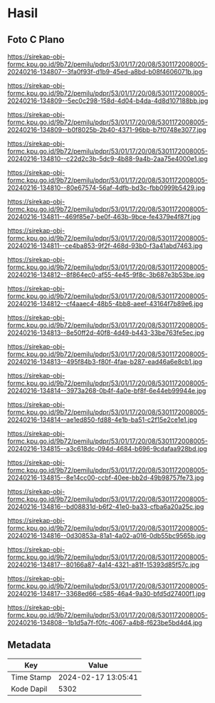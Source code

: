 # Hasil

## Foto C Plano

https://sirekap-obj-formc.kpu.go.id/9b72/pemilu/pdpr/53/01/17/20/08/5301172008005-20240216-134807--3fa0f93f-d1b9-45ed-a8bd-b08f4606071b.jpg

https://sirekap-obj-formc.kpu.go.id/9b72/pemilu/pdpr/53/01/17/20/08/5301172008005-20240216-134809--5ec0c298-158d-4d04-b4da-4d8d107188bb.jpg

https://sirekap-obj-formc.kpu.go.id/9b72/pemilu/pdpr/53/01/17/20/08/5301172008005-20240216-134809--b0f8025b-2b40-4371-96bb-b7f0748e3077.jpg

https://sirekap-obj-formc.kpu.go.id/9b72/pemilu/pdpr/53/01/17/20/08/5301172008005-20240216-134810--c22d2c3b-5dc9-4b88-9a4b-2aa75e4000e1.jpg

https://sirekap-obj-formc.kpu.go.id/9b72/pemilu/pdpr/53/01/17/20/08/5301172008005-20240216-134810--80e67574-56af-4dfb-bd3c-fbb0999b5429.jpg

https://sirekap-obj-formc.kpu.go.id/9b72/pemilu/pdpr/53/01/17/20/08/5301172008005-20240216-134811--469f85e7-be0f-463b-9bce-fe4379e4f87f.jpg

https://sirekap-obj-formc.kpu.go.id/9b72/pemilu/pdpr/53/01/17/20/08/5301172008005-20240216-134811--ce4ba853-9f2f-468d-93b0-f3a41abd7463.jpg

https://sirekap-obj-formc.kpu.go.id/9b72/pemilu/pdpr/53/01/17/20/08/5301172008005-20240216-134812--8f864ec0-af55-4e45-9f8c-3b687e3b53be.jpg

https://sirekap-obj-formc.kpu.go.id/9b72/pemilu/pdpr/53/01/17/20/08/5301172008005-20240216-134812--cf4aaec4-48b5-4bb8-aeef-43164f7b89e6.jpg

https://sirekap-obj-formc.kpu.go.id/9b72/pemilu/pdpr/53/01/17/20/08/5301172008005-20240216-134813--8e50ff2d-40f8-4d49-b443-33be763fe5ec.jpg

https://sirekap-obj-formc.kpu.go.id/9b72/pemilu/pdpr/53/01/17/20/08/5301172008005-20240216-134813--495f84b3-f80f-4fae-b287-ead46a6e8cb1.jpg

https://sirekap-obj-formc.kpu.go.id/9b72/pemilu/pdpr/53/01/17/20/08/5301172008005-20240216-134814--3973a268-0b4f-4a0e-bf8f-6e44eb99944e.jpg

https://sirekap-obj-formc.kpu.go.id/9b72/pemilu/pdpr/53/01/17/20/08/5301172008005-20240216-134814--ae1ed850-fd88-4e1b-ba51-c2f15e2ce1e1.jpg

https://sirekap-obj-formc.kpu.go.id/9b72/pemilu/pdpr/53/01/17/20/08/5301172008005-20240216-134815--a3c618dc-094d-4684-b696-9cdafaa928bd.jpg

https://sirekap-obj-formc.kpu.go.id/9b72/pemilu/pdpr/53/01/17/20/08/5301172008005-20240216-134815--8e14cc00-ccbf-40ee-bb2d-49b98757fe73.jpg

https://sirekap-obj-formc.kpu.go.id/9b72/pemilu/pdpr/53/01/17/20/08/5301172008005-20240216-134816--bd08831d-b6f2-41e0-ba33-cfba6a20a25c.jpg

https://sirekap-obj-formc.kpu.go.id/9b72/pemilu/pdpr/53/01/17/20/08/5301172008005-20240216-134816--0d30853a-81a1-4a02-a016-0db55bc9565b.jpg

https://sirekap-obj-formc.kpu.go.id/9b72/pemilu/pdpr/53/01/17/20/08/5301172008005-20240216-134817--80166a87-4a14-4321-a81f-15393d85f57c.jpg

https://sirekap-obj-formc.kpu.go.id/9b72/pemilu/pdpr/53/01/17/20/08/5301172008005-20240216-134817--3368ed66-c585-46a4-9a30-bfd5d27400f1.jpg

https://sirekap-obj-formc.kpu.go.id/9b72/pemilu/pdpr/53/01/17/20/08/5301172008005-20240216-134808--1b1d5a7f-f0fc-4067-a4b8-f623be5bd4d4.jpg


## Metadata

| Key        | Value               |
| ---------- | ------------------- |
| Time Stamp | 2024-02-17 13:05:41 |
| Kode Dapil | 5302                |



